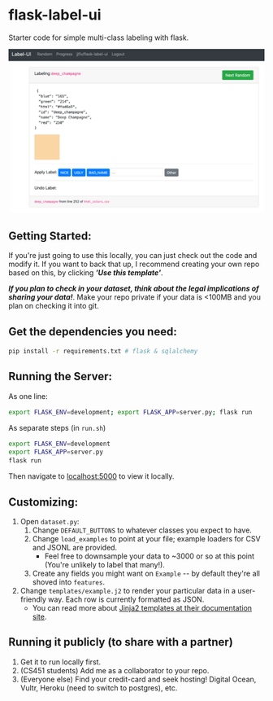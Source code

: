 # flask-label-ui
Starter code for simple multi-class labeling with flask.

![Screenshot](screenshot.png)

## Getting Started:

If you're just going to use this locally, you can just check out the code and modify it. If you want to back that up, I recommend creating your own repo based on this, by clicking ***'Use this template'***.

***If you plan to check in your dataset, think about the legal implications of sharing your data!***. Make your repo private if your data is <100MB and you plan on checking it into git.

## Get the dependencies you need:

```bash
pip install -r requirements.txt # flask & sqlalchemy
```

## Running the Server:

As one line:

```bash
export FLASK_ENV=development; export FLASK_APP=server.py; flask run
```

As separate steps (in ``run.sh``)
```bash
export FLASK_ENV=development
export FLASK_APP=server.py
flask run
```

Then navigate to <a href="http://localhost:5000">localhost:5000</a> to view it locally.

## Customizing:

1. Open ``dataset.py``:
    1. Change ``DEFAULT_BUTTONS`` to whatever classes you expect to have.
    2. Change ``load_examples`` to point at your file; example loaders for CSV and JSONL are provided.
        - Feel free to downsample your data to ~3000 or so at this point (You're unlikely to label that many!).
    3. Create any fields you might want on ``Example`` -- by default they're all shoved into ``features``.
2. Change ``templates/example.j2`` to render your particular data in a user-friendly way. Each row is currently formatted as JSON.
    - You can read more about [Jinja2 templates at their documentation site](https://jinja.palletsprojects.com/en/2.11.x/).

## Running it publicly (to share with a partner)

1. Get it to run locally first.
2. (CS451 students) Add me as a collaborator to your repo.
3. (Everyone else) Find your credit-card and seek hosting! Digital Ocean, Vultr, Heroku (need to switch to postgres), etc.
